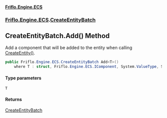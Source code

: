 #### [Friflo.Engine.ECS](index.md 'index')
### [Friflo.Engine.ECS](Friflo.Engine.ECS.md 'Friflo.Engine.ECS').[CreateEntityBatch](CreateEntityBatch.md 'Friflo.Engine.ECS.CreateEntityBatch')

## CreateEntityBatch.Add<T>() Method

Add a component that will be added to the entity when calling [CreateEntity()](CreateEntityBatch.CreateEntity().md 'Friflo.Engine.ECS.CreateEntityBatch.CreateEntity()').

```csharp
public Friflo.Engine.ECS.CreateEntityBatch Add<T>()
    where T : struct, Friflo.Engine.ECS.IComponent, System.ValueType, System.ValueType;
```
#### Type parameters

<a name='Friflo.Engine.ECS.CreateEntityBatch.Add_T_().T'></a>

`T`

#### Returns
[CreateEntityBatch](CreateEntityBatch.md 'Friflo.Engine.ECS.CreateEntityBatch')